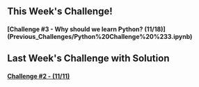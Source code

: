 ## This Week's Challenge!
#### [Challenge #3 - Why should we learn Python? (11/18)] (Previous_Challenges/Python%20Challenge%20%233.ipynb)

## Last Week's Challenge with Solution
#### [Challenge #2 - (11/11)](Previous_Challenges_w_Solutions/Python%20Challenge%20%232%20-%20Solutions.ipynb)


